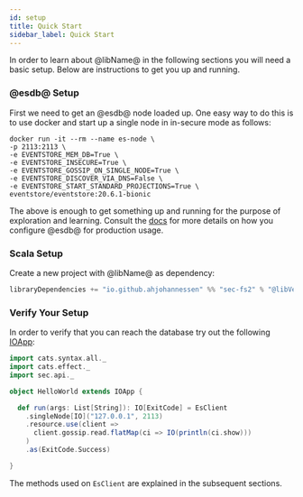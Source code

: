 ```yaml
---
id: setup
title: Quick Start
sidebar_label: Quick Start
---
```

In order to learn about @libName@ in the following sections you will need a basic setup.
Below are instructions to get you up and running. 

### @esdb@ Setup

First we need to get an @esdb@ node loaded up. One easy way to do this is to use docker and start up a single 
node in in-secure mode as follows:
```console
docker run -it --rm --name es-node \
-p 2113:2113 \
-e EVENTSTORE_MEM_DB=True \
-e EVENTSTORE_INSECURE=True \
-e EVENTSTORE_GOSSIP_ON_SINGLE_NODE=True \
-e EVENTSTORE_DISCOVER_VIA_DNS=False \
-e EVENTSTORE_START_STANDARD_PROJECTIONS=True \
eventstore/eventstore:20.6.1-bionic
```

The above is enough to get something up and running for the purpose of exploration and learning. Consult the 
[docs](https://developers.eventstore.com/server/20.6/server/installation/) for more details on how 
you configure @esdb@ for production usage.

### Scala Setup

Create a new project with @libName@ as dependency:
```scala
libraryDependencies += "io.github.ahjohannessen" %% "sec-fs2" % "@libVersion@"
```

### Verify Your Setup

In order to verify that you can reach the database try out the
following [IOApp](https://typelevel.org/cats-effect/datatypes/ioapp.html):

```scala mdoc:compile-only
import cats.syntax.all._
import cats.effect._
import sec.api._

object HelloWorld extends IOApp {

  def run(args: List[String]): IO[ExitCode] = EsClient
    .singleNode[IO]("127.0.0.1", 2113)
    .resource.use(client => 
      client.gossip.read.flatMap(ci => IO(println(ci.show)))
    )
    .as(ExitCode.Success)

}
```

The methods used on `EsClient` are explained in the subsequent sections.
